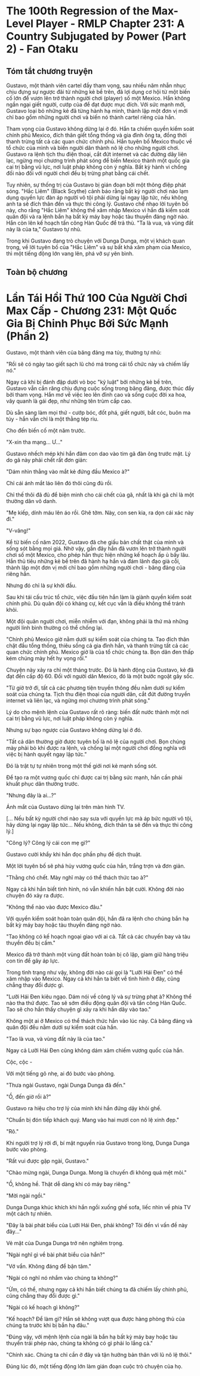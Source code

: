# The 100th Regression of the Max-Level Player - RMLP Chapter 231: A Country Subjugated by Power (Part 2) - Fan Otaku

## Tóm tắt chương truyện

Gustavo, một thành viên cartel đầy tham vọng, sau nhiều năm nhẫn nhục chịu đựng sự ngược đãi từ những kẻ bề trên, đã lợi dụng cơ hội từ một biến cố lớn để vươn lên trở thành người chơi (player) số một Mexico. Hắn không ngần ngại giết người, cướp của để đạt được mục đích. Với sức mạnh mới, Gustavo loại bỏ những kẻ đã từng hành hạ mình, thành lập một đơn vị mới chỉ bao gồm những người chơi và biến nó thành cartel riêng của hắn.

Tham vọng của Gustavo không dừng lại ở đó. Hắn ta chiếm quyền kiểm soát chính phủ Mexico, đích thân giết tổng thống và gia đình ông ta, đồng thời thanh trừng tất cả các quan chức chính phủ. Hắn tuyên bố Mexico thuộc về tổ chức của mình và biến người dân thành nô lệ cho những người chơi. Gustavo ra lệnh tịch thu điện thoại, cắt đứt internet và các đường dây liên lạc, ngừng mọi chương trình phát sóng để biến Mexico thành một quốc gia cai trị bằng vũ lực, nơi luật pháp không còn ý nghĩa. Bất kỳ hành vi chống đối nào đối với người chơi đều bị trừng phạt bằng cái chết.

Tuy nhiên, sự thống trị của Gustavo bị gián đoạn bởi một thông điệp phát sóng. "Hắc Liêm" (Black Scythe) cảnh báo rằng bất kỳ người chơi nào lạm dụng quyền lực đàn áp người vô tội phải dừng lại ngay lập tức, nếu không anh ta sẽ đích thân đến và thực thi công lý. Gustavo chế nhạo lời tuyên bố này, cho rằng "Hắc Liêm" không thể xâm nhập Mexico vì hắn đã kiểm soát quân đội và ra lệnh bắn hạ bất kỳ máy bay hoặc tàu thuyền đáng ngờ nào. Hắn còn lên kế hoạch tấn công Hàn Quốc để trả thù. "Ta là vua, và vùng đất này là của ta," Gustavo tự nhủ.

Trong khi Gustavo đang trò chuyện với Dunga Dunga, một vị khách quan trọng, về lời tuyên bố của "Hắc Liêm" và sự bất khả xâm phạm của Mexico, thì một tiếng động lớn vang lên, phá vỡ sự yên bình.

## Toàn bộ chương

# Lần Tái Hồi Thứ 100 Của Người Chơi Max Cấp - Chương 231: Một Quốc Gia Bị Chinh Phục Bởi Sức Mạnh (Phần 2)

Gustavo, một thành viên của băng đảng ma túy, thường tự nhủ:

"Rồi sẽ có ngày tao giết sạch lũ chó má trong cái tổ chức này và chiếm lấy nó."

Ngay cả khi bị đánh đập dưới vỏ bọc "kỷ luật" bởi những kẻ bề trên, Gustavo vẫn cắn răng chịu đựng cuộc sống trong băng đảng, được thúc đẩy bởi tham vọng. Hắn mơ về việc leo lên đỉnh cao và sống cuộc đời xa hoa, vây quanh là gái đẹp, như những tên trùm cấp cao.

Dù sẵn sàng làm mọi thứ - cướp bóc, đốt phá, giết người, bắt cóc, buôn ma túy - hắn vẫn chỉ là một thằng tép riu.

Cho đến biến cố một năm trước.

"X-xin tha mạng... Ư..."

Gustavo nhếch mép khi hắn đâm con dao vào tim gã đàn ông trước mặt. Lý do gã này phải chết rất đơn giản:

"Dám nhìn thẳng vào mắt kẻ đứng đầu Mexico à?"

Chỉ cái ánh mắt láo liên đó thôi cũng đủ rồi.

Chỉ thế thôi đã đủ để biện minh cho cái chết của gã, nhất là khi gã chỉ là một thường dân vô danh.

"Mẹ kiếp, dính máu lên áo rồi. Ghê tởm. Này, con sen kia, ra dọn cái xác này đi."

"V-vâng!"

Kể từ biến cố năm 2022, Gustavo đã che giấu bản chất thật của mình và sống sót bằng mọi giá. Nhờ vậy, gần đây hắn đã vươn lên trở thành người chơi số một Mexico, cho phép hắn thực hiện những kế hoạch ấp ủ bấy lâu. Hắn thủ tiêu những kẻ bề trên đã hành hạ hắn và đám lãnh đạo già cỗi, thành lập một đơn vị mới chỉ bao gồm những người chơi - băng đảng của riêng hắn.

Nhưng đó chỉ là sự khởi đầu.

Sau khi tái cấu trúc tổ chức, việc đầu tiên hắn làm là giành quyền kiểm soát chính phủ. Dù quân đội có kháng cự, kết cục vẫn là điều không thể tránh khỏi.

Một đội quân người chơi, miễn nhiễm với đạn, không phải là thứ mà những người lính bình thường có thể chống lại.

"Chính phủ Mexico giờ nằm dưới sự kiểm soát của chúng ta. Tao đích thân chặt đầu tổng thống, thiêu sống cả gia đình hắn, và thanh trừng tất cả các quan chức chính phủ. Mexico giờ là của tổ chức chúng ta. Bọn dân đen thấp kém chúng mày hết hy vọng rồi."

Chuyện này xảy ra chỉ một tháng trước. Đó là hành động của Gustavo, kẻ đã đạt đến cấp độ 60. Đối với người dân Mexico, đó là một bước ngoặt gây sốc.

"Từ giờ trở đi, tất cả các phương tiện truyền thông đều nằm dưới sự kiểm soát của chúng ta. Tịch thu điện thoại của người dân, cắt đứt đường truyền internet và liên lạc, và ngừng mọi chương trình phát sóng."

Lý do cho mệnh lệnh của Gustavo rất rõ ràng: biến đất nước thành một nơi cai trị bằng vũ lực, nơi luật pháp không còn ý nghĩa.

Nhưng sự bạo ngược của Gustavo không dừng lại ở đó.

"Tất cả dân thường giờ được tuyên bố là nô lệ của người chơi. Bọn chúng mày phải bò khi được ra lệnh, và chống lại một người chơi đồng nghĩa với việc bị hành quyết ngay lập tức."

Đó là trật tự tự nhiên trong một thế giới nơi kẻ mạnh sống sót.

Để tạo ra một vương quốc chỉ được cai trị bằng sức mạnh, hắn cần phải khuất phục dân thường trước.

"Nhưng đây là ai...?"

Ánh mắt của Gustavo dừng lại trên màn hình TV.

[... Nếu bất kỳ người chơi nào say sưa với quyền lực mà áp bức người vô tội, hãy dừng lại ngay lập tức... Nếu không, đích thân ta sẽ đến và thực thi công lý.]

"Công lý? Công lý cái con mẹ gì?"

Gustavo cười khẩy khi hắn đọc phần phụ đề dịch thuật.

Một lời tuyên bố sẽ phá hủy vương quốc của hắn, trắng trợn và đơn giản.

"Thằng chó chết. Mày nghĩ mày có thể thách thức tao à?"

Ngay cả khi hắn biết tình hình, nó vẫn khiến hắn bật cười. Không đời nào chuyện đó xảy ra được.

"Không thể nào vào được Mexico đâu."

Với quyền kiểm soát hoàn toàn quân đội, hắn đã ra lệnh cho chúng bắn hạ bất kỳ máy bay hoặc tàu thuyền đáng ngờ nào.

"Tao không có kế hoạch ngoại giao với ai cả. Tất cả các chuyến bay và tàu thuyền đều bị cấm."

Mexico đã trở thành một vùng đất hoàn toàn bị cô lập, giam giữ hàng triệu con tin để gây áp lực.

Trong tình trạng như vậy, không đời nào cái gọi là "Lưỡi Hái Đen" có thể xâm nhập vào Mexico. Ngay cả khi hắn ta biết về tình hình ở đây, cũng chẳng thay đổi được gì.

"Lưỡi Hái Đen kiêu ngạo. Dám nói về công lý và sự trừng phạt à? Không thể nào tha thứ được. Tao sẽ sớm điều động quân đội và tấn công Hàn Quốc. Tao sẽ cho hắn thấy chuyện gì xảy ra khi hắn dây vào tao."

Không một ai ở Mexico có thể thách thức hắn vào lúc này. Cả băng đảng và quân đội đều nằm dưới sự kiểm soát của hắn.

"Tao là vua, và vùng đất này là của tao."

Ngay cả Lưỡi Hái Đen cũng không dám xâm chiếm vương quốc của hắn.

Cộc, cộc -

Với một tiếng gõ nhẹ, ai đó bước vào phòng.

"Thưa ngài Gustavo, ngài Dunga Dunga đã đến."

"Ồ, đến giờ rồi à?"

Gustavo ra hiệu cho trợ lý của mình khi hắn đứng dậy khỏi ghế.

"Chuẩn bị đón tiếp khách quý. Mang vào hai mươi con nô lệ xinh đẹp."

"Rõ."

Khi người trợ lý rời đi, bí mật nguyền rủa Gustavo trong lòng, Dunga Dunga bước vào phòng.

"Rất vui được gặp ngài, Gustavo."

"Chào mừng ngài, Dunga Dunga. Mong là chuyến đi không quá mệt mỏi."

"Ồ, không hề. Thật dễ dàng khi có máy bay riêng."

"Mời ngài ngồi."

Dunga Dunga khúc khích khi hắn ngồi xuống ghế sofa, liếc nhìn về phía TV một cách tự nhiên.

"Đây là bài phát biểu của Lưỡi Hái Đen, phải không? Tôi đến vì vấn đề này đây..."

Vẻ mặt của Dunga Dunga trở nên nghiêm trọng.

"Ngài nghĩ gì về bài phát biểu của hắn?"

"Vớ vẩn. Không đáng để bận tâm."

"Ngài có nghĩ nó nhắm vào chúng ta không?"

"Ừm, có thể, nhưng ngay cả khi hắn biết chúng ta đã chiếm lấy chính phủ, cũng chẳng thay đổi được gì."

"Ngài có kế hoạch gì không?"

"Kế hoạch? Để làm gì? Hắn sẽ không vượt qua được hàng phòng thủ của chúng ta trước khi bị bắn hạ đâu."

"Đúng vậy, với mệnh lệnh của ngài là bắn hạ bất kỳ máy bay hoặc tàu thuyền trái phép nào, chúng ta không có gì phải lo lắng cả."

"Chính xác. Chúng ta chỉ cần ở đây và tận hưởng bản thân với lũ nô lệ thôi."

Đúng lúc đó, một tiếng động lớn làm gián đoạn cuộc trò chuyện của họ.